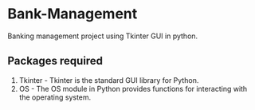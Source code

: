 # Bank-Management
Banking management project using Tkinter GUI in python.

## Packages required

1. Tkinter - Tkinter is the standard GUI library for Python.
2. OS - The OS module in Python provides functions for interacting with the operating system.
